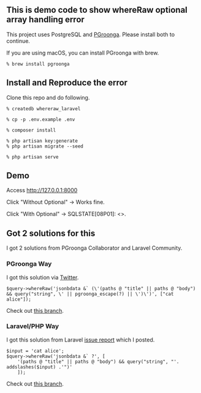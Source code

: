 ## This is demo code to show whereRaw optional array handling error

This project uses PostgreSQL and [PGroonga](https://pgroonga.github.io). Please install both to continue.

If you are using macOS, you can install PGroonga with brew.
```
% brew install pgroonga
```

## Install and Reproduce the error

Clone this repo and do following.

```
% createdb whereraw_laravel

% cp -p .env.example .env

% composer install

% php artisan key:generate
% php artisan migrate --seed

% php artisan serve
```

## Demo
Access http://127.0.0.1:8000

Click "Without Optional" -> Works fine.


Click "With Optional" -> SQLSTATE[08P01]: <<Unknown error>>.


## Got 2 solutions for this

I got 2 solutions from PGroonga Collaborator and Laravel Community.

### PGroonga Way

I got this solution via [Twitter](https://twitter.com/ktou/status/1531114276207079426).
```
$query->whereRaw('jsonbdata &` (\'(paths @ "title" || paths @ "body") && query("string", \' || pgroonga_escape(?) || \')\')', ["cat alice"]);
```
Check out [this branch](https://github.com/askdkc/whereraw_laravel/tree/pgroonga-way).


### Laravel/PHP Way

I got this solution from Laravel [issue report](https://github.com/laravel/framework/issues/42557) which I posted.

```
$input = 'cat alice';
$query->whereRaw('jsonbdata &` ?', [
    '(paths @ "title" || paths @ "body") && query("string", "'. addslashes($input) .'")'
    ]);
```
Check out [this branch](https://github.com/askdkc/whereraw_laravel/tree/php-laravel-way).

